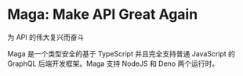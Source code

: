 # Maga: Make API Great Again
为 API 的伟大复兴而奋斗

Maga 是一个类型安全的基于 TypeScript 并且完全支持普通 JavaScript 的 GraphQL 后端开发框架。Maga 支持 NodeJS 和 Deno 两个运行时。